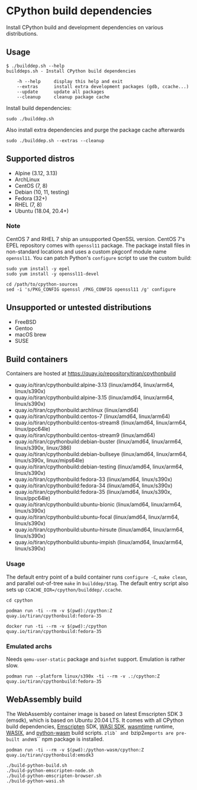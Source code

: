 # CPython build dependencies

Install CPython build and development dependencies on various distributions.

## Usage

```
$ ./builddep.sh --help
builddeps.sh - Install CPython build dependencies

    -h --help     display this help and exit
    --extras      install extra development packages (gdb, ccache...)
    --update      update all packages
    --cleanup     cleanup package cache

```

Install build dependencies:
```
sudo ./builddep.sh
```

Also install extra dependencies and purge the package cache afterwards
```
sudo ./builddep.sh --extras --cleanup
```

## Supported distros

* Alpine (3.12, 3.13)
* ArchLinux
* CentOS (7, 8)
* Debian (10, 11, testing)
* Fedora (32+)
* RHEL (7, 8)
* Ubuntu (18.04, 20.4+)

### Note

CentOS 7 and RHEL 7 ship an unsupported OpenSSL version. CentOS 7's EPEL
repository comes with ``openssl11`` package. The package install files in
non-standard locations and uses a custom pkgconf module name ``openssl11``.
You can patch Python's ``configure`` script to use the custom build:

```
sudo yum install -y epel
sudo yum install -y openssl11-devel
```

```
cd /path/to/cpython-sources
sed -i 's/PKG_CONFIG openssl /PKG_CONFIG openssl11 /g' configure
```

## Unsupported or untested distributions

* FreeBSD
* Gentoo
* macOS brew
* SUSE

## Build containers

Containers are hosted at https://quay.io/repository/tiran/cpythonbuild

* quay.io/tiran/cpythonbuild:alpine-3.13 (linux/amd64, linux/arm64, linux/s390x)
* quay.io/tiran/cpythonbuild:alpine-3.15 (linux/amd64, linux/arm64, linux/s390x)
* quay.io/tiran/cpythonbuild:archlinux (linux/amd64)
* quay.io/tiran/cpythonbuild:centos-7 (linux/amd64, linux/arm64)
* quay.io/tiran/cpythonbuild:centos-stream8 (linux/amd64, linux/arm64, linux/ppc64le)
* quay.io/tiran/cpythonbuild:centos-stream9 (linux/amd64)
* quay.io/tiran/cpythonbuild:debian-buster (linux/amd64, linux/arm64, linux/s390x, linux/386)
* quay.io/tiran/cpythonbuild:debian-bullseye (linux/amd64, linux/arm64, linux/s390x, linux/mips64le)
* quay.io/tiran/cpythonbuild:debian-testing (linux/amd64, linux/arm64, linux/s390x)
* quay.io/tiran/cpythonbuild:fedora-33 (linux/amd64, linux/s390x)
* quay.io/tiran/cpythonbuild:fedora-34 (linux/amd64, linux/s390x)
* quay.io/tiran/cpythonbuild:fedora-35 (linux/amd64, linux/s390x, linux/ppc64le)
* quay.io/tiran/cpythonbuild:ubuntu-bionic (linux/amd64, linux/arm64, linux/s390x)
* quay.io/tiran/cpythonbuild:ubuntu-focal (linux/amd64, linux/arm64, linux/s390x)
* quay.io/tiran/cpythonbuild:ubuntu-hirsute (linux/amd64, linux/arm64, linux/s390x)
* quay.io/tiran/cpythonbuild:ubuntu-impish (linux/amd64, linux/arm64, linux/s390x)

### Usage

The default entry point of a build container runs ``configure -C``,
``make clean``, and parallel out-of-tree ``make`` in ``builddep/$tag``. The
default entry script also sets up ``CCACHE_DIR=/cpython/builddep/.ccache``.

```
cd cpython
```

```
podman run -ti --rm -v $(pwd):/cpython:Z quay.io/tiran/cpythonbuild:fedora-35
```

```
docker run -ti --rm -v $(pwd):/cpython quay.io/tiran/cpythonbuild:fedora-35
```

### Emulated archs

Needs ``qemu-user-static`` package and ``binfmt`` support. Emulation is rather slow.

```
podman run --platform linux/s390x -ti --rm -v .:/cpython:Z quay.io/tiran/cpythonbuild:fedora-35
```

## WebAssembly build

The WebAssembly container image is based on latest Emscripten SDK 3 (emsdk),
which is based on Ubuntu 20.04 LTS. It comes with all CPython build
dependencies, [Emscripten](https://emscripten.org/) SDK,
[WASI SDK](https://github.com/WebAssembly/wasi-sdk),
[wasmtime](https://wasmtime.dev/) runtime,
[WASIX](https://github.com/singlestore-labs/wasix), and
[python-wasm](https://github.com/ethanhs/python-wasm) build scripts. ``zlib`
and ``bzip2`` emports are pre-built and ``ws`` npm package is installed.

```
podman run -ti --rm -v $(pwd):/python-wasm/cpython:Z quay.io/tiran/cpythonbuild:emsdk3
```

```
./build-python-build.sh
./build-python-emscripten-node.sh
./build-python-emscripten-browser.sh
./build-python-wasi.sh
```
